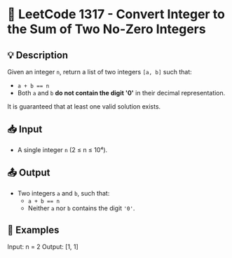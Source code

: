# 📝 LeetCode 1317 - Convert Integer to the Sum of Two No-Zero Integers

## 💡 Description

Given an integer `n`, return a list of two integers `[a, b]` such that:

- `a + b == n`
- Both `a` and `b` **do not contain the digit '0'** in their decimal representation.

It is guaranteed that at least one valid solution exists.

## 📥 Input

- A single integer `n` (2 ≤ n ≤ 10⁴).

## 📤 Output

- Two integers `a` and `b`, such that:
  - `a + b == n`
  - Neither `a` nor `b` contains the digit `'0'`.

## 🔑 Examples

Input: n = 2
Output: [1, 1]
